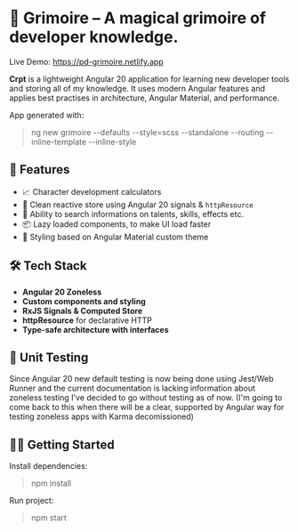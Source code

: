 # 🧙 Grimoire – A magical grimoire of developer knowledge.

Live Demo: https://pd-grimoire.netlify.app

**Crpt** is a lightweight Angular 20 application for learning new developer tools and storing all of my knowledge. It uses modern Angular features and applies best practises in architecture, Angular Material, and performance.

App generated with:
> ng new grimoire --defaults --style=scss --standalone --routing --inline-template --inline-style

## 🚀 Features

- 📈 Character development calculators
- 🧠 Clean reactive store using Angular 20 signals & `httpResource`
- 🧮 Ability to search informations on talents, skills, effects etc.
- 📦 Lazy loaded components, to make UI load faster
- 💅 Styling based on Angular Material custom theme

## 🛠️ Tech Stack

- **Angular 20 Zoneless**
- **Custom components and styling**
- **RxJS Signals & Computed Store**
- **httpResource** for declarative HTTP
- **Type-safe architecture with interfaces**

## 🧪 Unit Testing

Since Angular 20 new default testing is now being done using Jest/Web Runner and the current documentation is lacking information about zoneless testing I've decided to go without testing as of now. (I'm going to come back to this when there will be a clear, supported by Angular way for testing zoneless apps with Karma decomissioned)

## 🧑‍💻 Getting Started

Install dependencies:
> npm install

Run project:
> npm start
